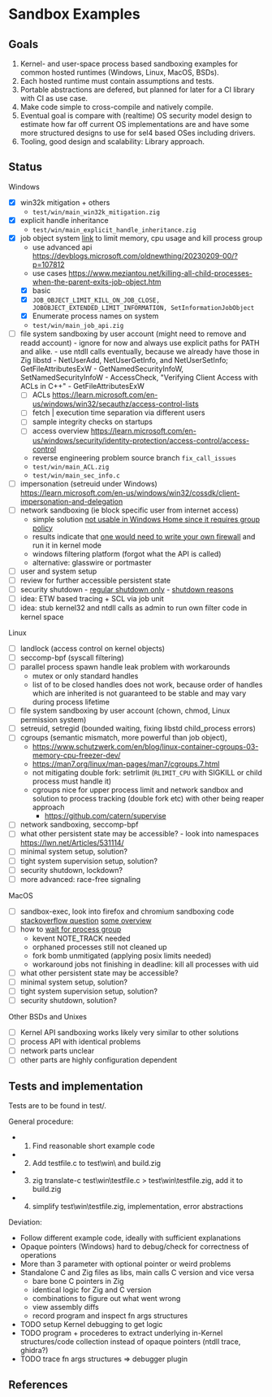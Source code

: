 # Sandbox Examples

## Goals

1. Kernel- and user-space process based sandboxing examples for common hosted
   runtimes (Windows, Linux, MacOS, BSDs).
2. Each hosted runtime must contain assumptions and tests.
3. Portable abstractions are defered, but planned for later for a CI library
   with CI as use case.
4. Make code simple to cross-compile and natively compile.
5. Eventual goal is compare with (realtime) OS security model design to
   estimate how far off current OS implementations are and have some more
   structured designs to use for sel4 based OSes including drivers.
6. Tooling, good design and scalability: Library approach.

## Status

Windows
- [x] win32k mitigation + others
  - `test/win/main_win32k_mitigation.zig`
- [x] explicit handle inheritance
  - `test/win/main_explicit_handle_inheritance.zig`
- [x] job object system
  [link](https://learn.microsoft.com/en-us/windows/win32/api/jobapi2/) to limit
  memory, cpu usage and kill process group
    - use advanced api https://devblogs.microsoft.com/oldnewthing/20230209-00/?p=107812
    - use cases https://www.meziantou.net/killing-all-child-processes-when-the-parent-exits-job-object.htm
    - [x] basic
    - [x] `JOB_OBJECT_LIMIT_KILL_ON_JOB_CLOSE, JOBOBJECT_EXTENDED_LIMIT_INFORMATION, SetInformationJobObject`
    - [x] Enumerate process names on system
    - `test/win/main_job_api.zig`
- [ ] file system sandboxing by user account (might need to remove and readd account)
      - ignore for now and always use explicit paths for PATH and alike.
      - use ntdll calls eventually, because we already have those in Zig libstd
      - NetUserAdd, NetUserGetInfo, and NetUserSetInfo; GetFileAttributesExW
      - GetNamedSecurityInfoW, SetNamedSecurityInfoW
      - AccessCheck, "Verifying Client Access with ACLs in C++"
      - GetFileAttributesExW
    - [ ] ACLs https://learn.microsoft.com/en-us/windows/win32/secauthz/access-control-lists
    - [ ] fetch | execution time separation via different users
    - [ ] sample integrity checks on startups
    - [ ] access overview https://learn.microsoft.com/en-us/windows/security/identity-protection/access-control/access-control
    - reverse engineering problem source branch `fix_call_issues`
    - `test/win/main_ACL.zig`
    - `test/win/main_sec_info.c`
- [ ] impersonation (setreuid under Windows) https://learn.microsoft.com/en-us/windows/win32/cossdk/client-impersonation-and-delegation
- [ ] network sandboxing (ie block specific user from internet access)
    - simple solution [not usable in Windows Home since it requires group policy](https://learn.microsoft.com/en-us/windows/win32/netmgmt/user-functions)
    - results indicate that [one would need to write your own firewall](https://stackoverflow.com/questions/2305375/blocking-all-windows-internet-access-from-a-win32-app)
      and run it in kernel mode
    - windows filtering platform (forgot what the API is called)
    - alternative: glasswire or portmaster
- [ ] user and system setup
- [ ] review for further accessible persistent state
- [ ] security shutdown
      - [regular shutdown only](https://learn.microsoft.com/en-us/windows/win32/shutdown/how-to-shut-down-the-system)
      - [shutdown reasons](https://learn.microsoft.com/en-us/windows/win32/shutdown/system-shutdown-reason-codes)
- [ ] idea: ETW based tracing + SCL via job unit
- [ ] idea: stub kernel32 and ntdll calls as admin to run own filter code in kernel space

Linux
- [ ] landlock (access control on kernel objects)
- [ ] seccomp-bpf (syscall filtering)
- [ ] parallel process spawn handle leak problem with workarounds
    - mutex or only standard handles
    - list of to be closed handles does not work, because order of handles
      which are inherited is not guaranteed to be stable and may vary during
      process lifetime
- [ ] file system sandboxing by user account (chown, chmod, Linux permission system)
- [ ] setreuid, setregid (bounded waiting, fixing libstd child\_process errors)
- [ ] cgroups (semantic mismatch, more powerful than job object),
    - https://www.schutzwerk.com/en/blog/linux-container-cgroups-03-memory-cpu-freezer-dev/
    - https://man7.org/linux/man-pages/man7/cgroups.7.html
    - not mitigating double fork: setrlimit (`RLIMIT_CPU` with SIGKILL or child process must handle it)
    - cgroups nice for upper process limit and network sandbox and
      solution to process tracking (double fork etc) with other being reaper approach
      - https://github.com/catern/supervise
- [ ] network sandboxing, seccomp-bpf
- [ ] what other persistent state may be accessible?
      - look into namespaces https://lwn.net/Articles/531114/
- [ ] minimal system setup, solution?
- [ ] tight system supervision setup, solution?
- [ ] security shutdown, lockdown?
- [ ] more advanced: race-free signaling

MacOS
- [ ] sandbox-exec, look into firefox and chromium sandboxing code
      [stackoverflow question](https://stackoverflow.com/questions/56703697/how-to-sandbox-third-party-applications-when-sandbox-exec-is-deprecated-now)
      [some overview](https://www.karltarvas.com/macos-app-sandboxing-via-sandbox-exec.html)
- [ ] how to [wait for process group](https://jmmv.dev/2019/11/wait-for-process-group-darwin.html)
    - kevent NOTE\_TRACK needed
    - orphaned processes still not cleaned up
    - fork bomb unmitigated (applying posix limits needed)
    - workaround jobs not finishing in deadline: kill all processes with uid
- [ ] what other persistent state may be accessible?
- [ ] minimal system setup, solution?
- [ ] tight system supervision setup, solution?
- [ ] security shutdown, solution?

Other BSDs and Unixes
- [ ] Kernel API sandboxing works likely very similar to other solutions
- [ ] process API with identical problems
- [ ] network parts unclear
- [ ] other parts are highly configuration dependent

## Tests and implementation

Tests are to be found in test/.

General procedure:
- 1. Find reasonable short example code
- 2. Add testfile.c to test\win\ and build.zig
- 3. zig translate-c test\win\testfile.c > test\win\testfile.zig, add it to build.zig
- 4. simplify test\win\testfile.zig, implementation, error abstractions

Deviation:
- Follow different example code, ideally with sufficient explanations
- Opaque pointers (Windows) hard to debug/check for correctness of operations
- More than 3 parameter with optional pointer or weird problems
- Standalone C and Zig files as libs, main calls C version and vice versa
  * bare bone C pointers in Zig
  * identical logic for Zig and C version
  * combinations to figure out what went wrong
  * view assembly diffs
  * record program and inspect fn args structures
- TODO setup Kernel debugging to get logic
- TODO program + procederes to extract underlying in-Kernel structures/code
  collection instead of opaque pointers (ntdll trace, ghidra?)
- TODO trace fn args structures => debugger plugin

## References
